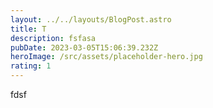 ```yaml
---
layout: ../../layouts/BlogPost.astro
title: T
description: fsfasa
pubDate: 2023-03-05T15:06:39.232Z
heroImage: /src/assets/placeholder-hero.jpg
rating: 1
---
```

f﻿dsf